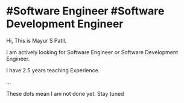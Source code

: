 # #Software Engineer #Software Development Engineer

Hi, This is Mayur S Patil. 

I am actively looking for Software Engineer or Software Development Engineer.

I have 2.5 years teaching Experience. 

...

These dots mean I am not done yet. Stay tuned
